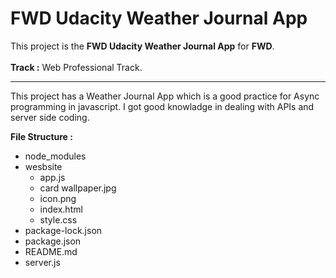 # FWD Udacity Weather Journal App

This project is the **FWD Udacity Weather Journal App** for **FWD**.
<br/>
<br/>
**Track :** Web Professional Track.

***

This project has a Weather Journal App which is a good practice for Async programming in javascript. I got good knowladge in dealing with APIs and server side coding.

**File Structure :**

* node_modules
* wesbsite
    * app.js
    * card wallpaper.jpg
    * icon.png
    * index.html
    * style.css
* package-lock.json
* package.json
* README.md
* server.js

